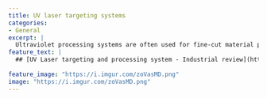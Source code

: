 ```yaml
---
title: UV laser targeting systems
categories:
- General
excerpt: |
  Ultraviolet processing systems are often used for fine-cut material processing where the tolerancing required is sub-micron. Here is a design review of an Ultra-violet processing system developed during my time in R&D.  
feature_text: |
  ## [UV Laser targeting and processing system - Industrial review](https://docs.google.com/document/d/1SvW6kqAXc9YwjFXO5jxNNPY2SCfk4Iv6B1MBwlc-EvA/edit)
  
feature_image: "https://i.imgur.com/zoVasMD.png"
image: "https://i.imgur.com/zoVasMD.png"
---
```


